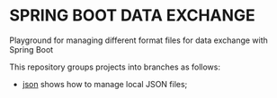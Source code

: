 # SPRING BOOT DATA EXCHANGE
Playground for managing different format files for data exchange with Spring Boot

This repository groups projects into branches as follows:
- [json](https://github.com/gabrielcostasilva/sb-data-exchange/tree/json) shows how to manage local JSON files;
